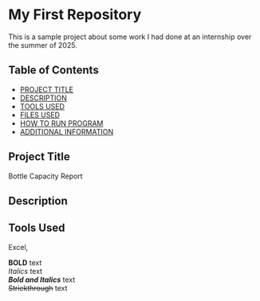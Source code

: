 # My First Repository
This is a sample project about some work I had done at an internship over the summer of 2025. 


## Table of Contents

- [PROJECT TITLE](#Project-Title)
- [DESCRIPTION](#Description)
- [TOOLS USED](#Tools-Used)
- [FILES USED](#Files-Used)
- [HOW TO RUN PROGRAM](#How-to-run-program)
- [ADDITIONAL INFORMATION](#Additional-information)

## Project Title  

Bottle Capacity Report 

## Description  



## Tools Used  

Excel, 




**BOLD** text  
*Italics* text  
***Bold and Italics*** text  
~~Striekthrough~~ text  

